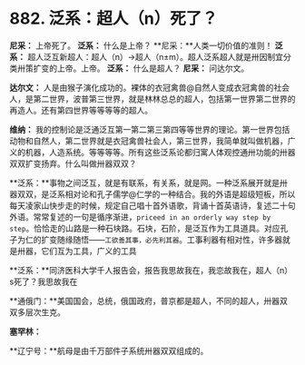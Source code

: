 # 882. 泛系：超人（n）死了？

**尼采：** 上帝死了。
**泛系：** 什么是上帝？
**尼采：**人类一切价值的准则！
**泛系：** 超人泛互新超人：超人（n）→超人（n±m）。超人泛系超人就是卅因制宜分类卅策扩变的上帝。上帝。
**泛系：** 什么是超人？
**尼采：** 问达尔文。

**达尔文：** 人是由猴子演化成功的。裸体的衣冠禽兽@自然人变成衣冠禽兽的社会人，是第二世界，波普第三世界，就是林林总总的超人，包括第一世界第二世界的再造人。还有第四世界等等等等的超人。

**维纳：** 我的控制论是泛通泛互第一第二第三第四等等世界的理论。第一世界包括动物和自然人，第二世界就是衣冠禽兽社会人，第三世界，我简单就叫做机器，广义的机器，人造系统。等等等等。所有这些泛系论都归寓人体观控通卅功能的卅器双双扩变扬弃。什么叫做卅器双双？

**泛系：**事物之间泛互，就是有联系，有关系，就是网。一种泛系展开就是卅器双双，是泛系相对论和孔子儒学@仁学的一种结合。我的外语是超级短板，所以每天凌家山快步走的时候，规定自己唱十首外语歌，背诵十首英语诗，复述二十句外语。常常复述的一句是循序渐进，`priceed in an orderly way step by step`。恰恰走的山路是一种石块路。石块，石阶，是泛互作为工具道具。对应孔子为仁的扩变随缘随悟——`工欲善其事，必先利其器`。工事利器有相对性，许多器就是卅器，它们互为工具，广义的工具

**泛系：**同济医科大学千人报告会，报告我思故我在，我恋故我在，超人（n）s死了？我思故我在

**通俄门：**美国国会，总统，俄国政府，普京都是超人，不同的超人，卅器双双多层次生克。


**塞罕林：**

**辽宁号：**航母是由千万部件子系统卅器双双组成的。
